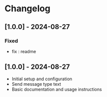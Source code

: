 # Changelog

## [1.0.0] - 2024-08-27

### Fixed

- fix : readme

## [1.0.0] - 2024-08-27

- Initial setup and configuration
- Send message type text
- Basic documentation and usage instructions